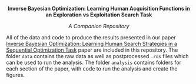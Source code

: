 **<p align="center"> Inverse Bayesian Optimization: Learning Human Acquisition Functions in an Exploration vs Exploitation Search Task</p>**

*<p align="center"> A Companion Repository </p>*

All of the data and code to produce the results presented in our paper [Inverse Bayesian Optimization: Learning Human Search Strategies in a Sequential Optimization Task](https://arxiv.org/abs/2104.09237) paper are included in this repository.  The folder `data` contains the raw data as well as postprocessed `.rds` files which can be used to run the analysis.  The folder `analysis` contains folders for each section of the paper, with code to run the analysis and create the figures.  
